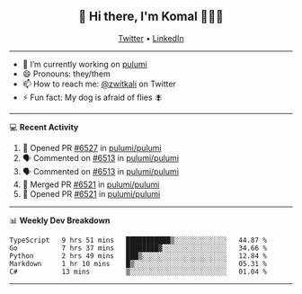 <h2 align="center"> 👋 Hi there, I'm Komal 🧑🏾‍💻 </h2>
<p align="center">
    <a href="https://twitter.com/zwitkali">Twitter</a> •
    <a href="https://www.linkedin.com/in/komal-ali/">LinkedIn</a>
</p>

--------

- 🔭 I’m currently working on [pulumi](https://github.com/pulumi/pulumi)
- 😄 Pronouns: they/them
- 📫 How to reach me: [@zwitkali](https://twitter.com/zwitkali) on Twitter
- ⚡ Fun fact: My dog is afraid of flies 🪰

--------
💻 **Recent Activity**

<!--START_SECTION:activity-->
1. 💪 Opened PR [#6527](https://github.com/pulumi/pulumi/pull/6527) in [pulumi/pulumi](https://github.com/pulumi/pulumi)
2. 🗣 Commented on [#6513](https://github.com/pulumi/pulumi/issues/6513) in [pulumi/pulumi](https://github.com/pulumi/pulumi)
3. 🗣 Commented on [#6513](https://github.com/pulumi/pulumi/issues/6513) in [pulumi/pulumi](https://github.com/pulumi/pulumi)
4. 🎉 Merged PR [#6521](https://github.com/pulumi/pulumi/pull/6521) in [pulumi/pulumi](https://github.com/pulumi/pulumi)
5. 💪 Opened PR [#6521](https://github.com/pulumi/pulumi/pull/6521) in [pulumi/pulumi](https://github.com/pulumi/pulumi)
<!--END_SECTION:activity-->

--------

📊 **Weekly Dev Breakdown**
<!--START_SECTION:waka-->
```text
TypeScript   9 hrs 51 mins   ███████████▒░░░░░░░░░░░░░   44.87 % 
Go           7 hrs 37 mins   ████████▓░░░░░░░░░░░░░░░░   34.66 % 
Python       2 hrs 49 mins   ███▒░░░░░░░░░░░░░░░░░░░░░   12.84 % 
Markdown     1 hr 10 mins    █▒░░░░░░░░░░░░░░░░░░░░░░░   05.31 % 
C#           13 mins         ▒░░░░░░░░░░░░░░░░░░░░░░░░   01.04 % 
```
<!--END_SECTION:waka-->

--------